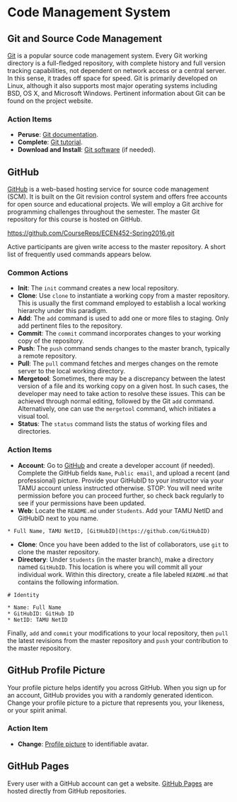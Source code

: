 # Code Management System


## Git and Source Code Management

[Git](http://git-scm.com/) is a popular source code management system.
Every Git working directory is a full-fledged repository, with complete history and full version tracking capabilities, not dependent on network access or a central server.
In this sense, it trades off space for speed.
Git is primarily developed on Linux, although it also supports most major operating systems including BSD, OS X, and Microsoft Windows.
Pertinent information about Git can be found on the project website.

### Action Items

* __Peruse__: [Git documentation](http://git-scm.com/doc/).
* __Complete__: [Git tutorial](https://try.github.io/levels/1/challenges/1).
* __Download and Install__: [Git software](http://git-scm.com/downloads) (if needed).


## GitHub

[GitHub](https://github.com/) is a web-based hosting service for source code management (SCM).
It is built on the Git revision control system and offers free accounts for open source and educational projects.
We will employ a Git archive for programming challenges throughout the semester.
The master Git repository for this course is hosted on GitHub.

https://github.com/CourseReps/ECEN452-Spring2016.git

Active participants are given write access to the master repository.
A short list of frequently used commands appears below.

### Common Actions

* __Init__:
The `init` command creates a new local repository.
* __Clone__:
Use `clone` to instantiate a working copy from a master repository.
This is usually the first command employed to establish a local working hierarchy under this paradigm.
* __Add__:
The `add` command is used to add one or more files to staging.
Only add pertinent files to the repository.
* __Commit__:
The `commit` command incorporates changes to your working copy of the repository.
* __Push__:
The `push` command sends changes to the master branch, typically a remote repository.
* __Pull__:
The `pull` command fetches and merges changes on the remote server to the local working directory.
* __Mergetool__:
Sometimes, there may be a discrepancy between the latest version of a file and its working copy on a given host.
In such cases, the developer may need to take action to resolve these issues.
This can be achieved through normal editing, followed by the Git `add` command.
Alternatively, one can use the  `mergetool` command, which initiates a visual tool.
* __Status__:
The `status` command lists the status of working files and directories.

### Action Items

* __Account__: Go to [GitHub](https://github.com/) and create a developer account (if needed).
Complete the GitHub fields `Name`, `Public email`, and upload a recent (and professional) picture.
Provide your GitHubID to your instructor via your TAMU account unless instructed otherwise.
STOP: You will need write permission before you can proceed further, so check back regularly to see if your permissions have been updated. 
* __Web__: Locate the `README.md` under `Students`.
Add your TAMU NetID and GitHubID next to you name.

```
* Full Name, TAMU NetID, [GitHubID](https://github.com/GitHubID)
```

* __Clone__: Once you have been added to the list of collaborators, use `git` to clone the master repository.
* __Directory__: Under `Students` (in the master branch), make a directory named `GitHubID`.
This location is where you will commit all your individual work.
Within this directory, create a file labeled `README.md` that contains the following information.

```
# Identity

* Name: Full Name
* GitHubID: GitHub ID
* NetID: TAMU NetID
```

Finally, `add` and `commit` your modifications to your local repository, then `pull` the latest revisions from the master repository and `push` your contribution to the master repository.


## GitHub Profile Picture

Your profile picture helps identify you across GitHub.
When you sign up for an account, GitHub provides you with a randomly generated identicon.
Change your profile picture to a picture that represents you, your likeness, or your spirit animal.

### Action Item

* __Change__: [Profile picture](https://help.github.com/articles/how-do-i-set-up-my-profile-picture/) to identifiable avatar.


## GitHub Pages

Every user with a GitHub account can get a website.
[GitHub Pages](https://pages.github.com/) are hosted directly from GitHub repositories.


